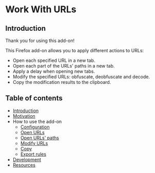 # Work With URLs

<a name=introduction></a>
## Introduction

Thank you for using this add-on!

This Firefox add-on allows you to apply different actions to URLs:

- Open each specified URL in a new tab.
- Open each part of the URLs' paths in a new tab.
- Apply a delay when opening new tabs.
- Modify the specified URLs: obfuscate, deobfuscate and decode.
- Copy the modification results to the clipboard.

## Table of contents

- [Introduction](#introduction)
- [Motivation](motivation/motivation.md)
- How to use the add-on
  - [Configuration](how-to-use/configuration.md)
  - [Open URLs](how-to-use/open-urls.md)
  - [Open URLs' paths](how-to-use/open-paths.md)
  - [Modify URLs](how-to-use/modify-urls.md)
  - [Copy](how-to-use/copy.md)
  - [Export rules](how-to-use/export-rules.md)
- [Development](development/development.md)
- [Resources](resources/resources.md)
